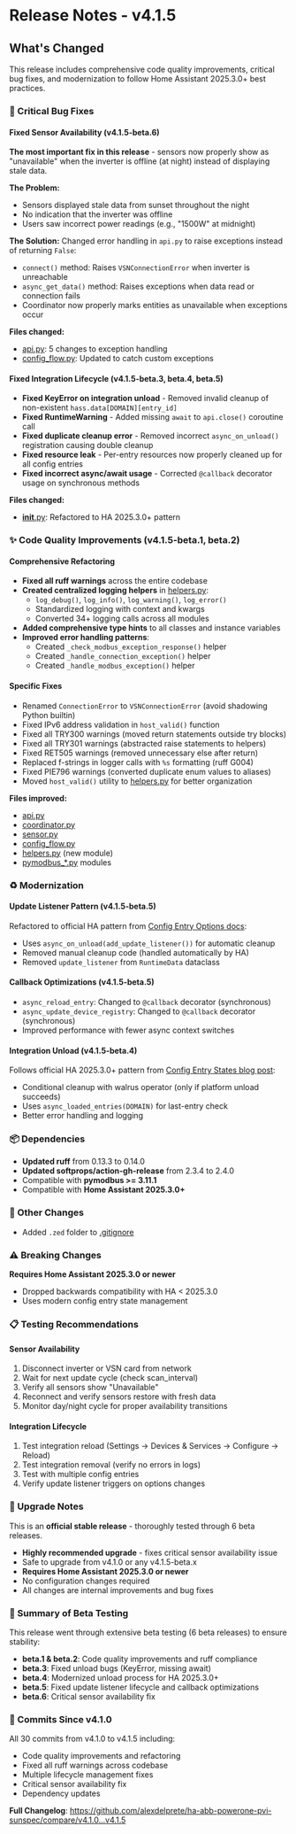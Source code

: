 # Release Notes - v4.1.5

## What's Changed

This release includes comprehensive code quality improvements, critical bug fixes, and modernization to follow Home Assistant 2025.3.0+ best practices.

### 🐛 Critical Bug Fixes

#### Fixed Sensor Availability (v4.1.5-beta.6)
**The most important fix in this release** - sensors now properly show as "unavailable" when the inverter is offline (at night) instead of displaying stale data.

**The Problem:**
- Sensors displayed stale data from sunset throughout the night
- No indication that the inverter was offline
- Users saw incorrect power readings (e.g., "1500W" at midnight)

**The Solution:**
Changed error handling in `api.py` to raise exceptions instead of returning `False`:
- `connect()` method: Raises `VSNConnectionError` when inverter is unreachable
- `async_get_data()` method: Raises exceptions when data read or connection fails
- Coordinator now properly marks entities as unavailable when exceptions occur

**Files changed:**
- [api.py](custom_components/abb_powerone_pvi_sunspec/api.py): 5 changes to exception handling
- [config_flow.py](custom_components/abb_powerone_pvi_sunspec/config_flow.py): Updated to catch custom exceptions

#### Fixed Integration Lifecycle (v4.1.5-beta.3, beta.4, beta.5)
- **Fixed KeyError on integration unload** - Removed invalid cleanup of non-existent `hass.data[DOMAIN][entry_id]`
- **Fixed RuntimeWarning** - Added missing `await` to `api.close()` coroutine call
- **Fixed duplicate cleanup error** - Removed incorrect `async_on_unload()` registration causing double cleanup
- **Fixed resource leak** - Per-entry resources now properly cleaned up for all config entries
- **Fixed incorrect async/await usage** - Corrected `@callback` decorator usage on synchronous methods

**Files changed:**
- [__init__.py](custom_components/abb_powerone_pvi_sunspec/__init__.py): Refactored to HA 2025.3.0+ pattern

### ✨ Code Quality Improvements (v4.1.5-beta.1, beta.2)

#### Comprehensive Refactoring
- **Fixed all ruff warnings** across the entire codebase
- **Created centralized logging helpers** in [helpers.py](custom_components/abb_powerone_pvi_sunspec/helpers.py):
  - `log_debug()`, `log_info()`, `log_warning()`, `log_error()`
  - Standardized logging with context and kwargs
  - Converted 34+ logging calls across all modules
- **Added comprehensive type hints** to all classes and instance variables
- **Improved error handling patterns**:
  - Created `_check_modbus_exception_response()` helper
  - Created `_handle_connection_exception()` helper
  - Created `_handle_modbus_exception()` helper

#### Specific Fixes
- Renamed `ConnectionError` to `VSNConnectionError` (avoid shadowing Python builtin)
- Fixed IPv6 address validation in `host_valid()` function
- Fixed all TRY300 warnings (moved return statements outside try blocks)
- Fixed all TRY301 warnings (abstracted raise statements to helpers)
- Fixed RET505 warnings (removed unnecessary else after return)
- Replaced f-strings in logger calls with `%s` formatting (ruff G004)
- Fixed PIE796 warnings (converted duplicate enum values to aliases)
- Moved `host_valid()` utility to [helpers.py](custom_components/abb_powerone_pvi_sunspec/helpers.py) for better organization

**Files improved:**
- [api.py](custom_components/abb_powerone_pvi_sunspec/api.py)
- [coordinator.py](custom_components/abb_powerone_pvi_sunspec/coordinator.py)
- [sensor.py](custom_components/abb_powerone_pvi_sunspec/sensor.py)
- [config_flow.py](custom_components/abb_powerone_pvi_sunspec/config_flow.py)
- [helpers.py](custom_components/abb_powerone_pvi_sunspec/helpers.py) (new module)
- [pymodbus_*.py](custom_components/abb_powerone_pvi_sunspec/) modules

### ♻️ Modernization

#### Update Listener Pattern (v4.1.5-beta.5)
Refactored to official HA pattern from [Config Entry Options docs](https://developers.home-assistant.io/docs/config_entries_options_flow_handler/#signal-updates):
- Uses `async_on_unload(add_update_listener())` for automatic cleanup
- Removed manual cleanup code (handled automatically by HA)
- Removed `update_listener` from `RuntimeData` dataclass

#### Callback Optimizations (v4.1.5-beta.5)
- `async_reload_entry`: Changed to `@callback` decorator (synchronous)
- `async_update_device_registry`: Changed to `@callback` decorator (synchronous)
- Improved performance with fewer async context switches

#### Integration Unload (v4.1.5-beta.4)
Follows official HA 2025.3.0+ pattern from [Config Entry States blog post](https://developers.home-assistant.io/blog/2025/02/19/new-config-entry-states/):
- Conditional cleanup with walrus operator (only if platform unload succeeds)
- Uses `async_loaded_entries(DOMAIN)` for last-entry check
- Better error handling and logging

### 📦 Dependencies

- **Updated ruff** from 0.13.3 to 0.14.0
- **Updated softprops/action-gh-release** from 2.3.4 to 2.4.0
- Compatible with **pymodbus >= 3.11.1**
- Compatible with **Home Assistant 2025.3.0+**

### 🧹 Other Changes

- Added `.zed` folder to [.gitignore](/.gitignore)

### ⚠️ Breaking Changes

**Requires Home Assistant 2025.3.0 or newer**
- Dropped backwards compatibility with HA < 2025.3.0
- Uses modern config entry state management

### 📋 Testing Recommendations

#### Sensor Availability
1. Disconnect inverter or VSN card from network
2. Wait for next update cycle (check scan_interval)
3. Verify all sensors show "Unavailable"
4. Reconnect and verify sensors restore with fresh data
5. Monitor day/night cycle for proper availability transitions

#### Integration Lifecycle
1. Test integration reload (Settings → Devices & Services → Configure → Reload)
2. Test integration removal (verify no errors in logs)
3. Test with multiple config entries
4. Verify update listener triggers on options changes

### 🚀 Upgrade Notes

This is an **official stable release** - thoroughly tested through 6 beta releases.

- **Highly recommended upgrade** - fixes critical sensor availability issue
- Safe to upgrade from v4.1.0 or any v4.1.5-beta.x
- **Requires Home Assistant 2025.3.0 or newer**
- No configuration changes required
- All changes are internal improvements and bug fixes

### 🎯 Summary of Beta Testing

This release went through extensive beta testing (6 beta releases) to ensure stability:
- **beta.1 & beta.2**: Code quality improvements and ruff compliance
- **beta.3**: Fixed unload bugs (KeyError, missing await)
- **beta.4**: Modernized unload process for HA 2025.3.0+
- **beta.5**: Fixed update listener lifecycle and callback optimizations
- **beta.6**: Critical sensor availability fix

### 📝 Commits Since v4.1.0

All 30 commits from v4.1.0 to v4.1.5 including:
- Code quality improvements and refactoring
- Fixed all ruff warnings across codebase
- Multiple lifecycle management fixes
- Critical sensor availability fix
- Dependency updates

**Full Changelog**: https://github.com/alexdelprete/ha-abb-powerone-pvi-sunspec/compare/v4.1.0...v4.1.5
